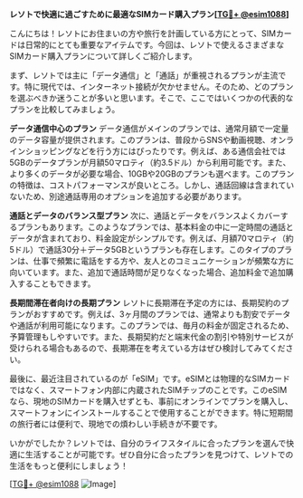 **レソトで快適に過ごすために最適なSIMカード購入プラン[[TG💪+ @esim1088](https://t.me/s/esim1088)]**

こんにちは！レソトにお住まいの方や旅行を計画している方にとって、SIMカードは日常的にとても重要なアイテムです。今回は、レソトで使えるさまざまなSIMカード購入プランについて詳しくご紹介します。

まず、レソトでは主に「データ通信」と「通話」が重視されるプランが主流です。特に現代では、インターネット接続が欠かせません。そのため、どのプランを選ぶべきか迷うことが多いと思います。そこで、ここではいくつかの代表的なプランを比較してみましょう。

**データ通信中心のプラン**
データ通信がメインのプランでは、通常月額で一定量のデータ容量が提供されます。このプランは、普段からSNSや動画視聴、オンラインショッピングなどを行う方にはぴったりです。例えば、ある通信会社では5GBのデータプランが月額50マロティ（約3.5ドル）から利用可能です。また、より多くのデータが必要な場合、10GBや20GBのプランも選べます。このプランの特徴は、コストパフォーマンスが良いところ。しかし、通話回線は含まれていないため、別途通話専用のオプションを追加する必要があります。

**通話とデータのバランス型プラン**
次に、通話とデータをバランスよくカバーするプランもあります。このようなプランでは、基本料金の中に一定時間の通話とデータが含まれており、料金設定がシンプルです。例えば、月額70マロティ（約5ドル）で通話30分＋データ5GBというプランも存在します。このタイプのプランは、仕事で頻繁に電話をする方や、友人とのコミュニケーションが頻繁な方に向いています。また、追加で通話時間が足りなくなった場合、追加料金で追加購入することもできます。

**長期間滞在者向けの長期プラン**
レソトに長期滞在予定の方には、長期契約のプランがおすすめです。例えば、3ヶ月間のプランでは、通常よりも割安でデータや通話が利用可能になります。このプランでは、毎月の料金が固定されるため、予算管理もしやすいです。また、長期契約だと端末代金の割引や特別サービスが受けられる場合もあるので、長期滞在を考えている方はぜひ検討してみてください。

最後に、最近注目されているのが「eSIM」です。eSIMとは物理的なSIMカードではなく、スマートフォン内部に内蔵されたSIMチップのことです。このeSIMなら、現地のSIMカードを購入せずとも、事前にオンラインでプランを購入し、スマートフォンにインストールすることで使用することができます。特に短期間の旅行者には便利で、現地での煩わしい手続きが不要です。

いかがでしたか？レソトでは、自分のライフスタイルに合ったプランを選んで快適に生活することが可能です。ぜひ自分に合ったプランを見つけて、レソトでの生活をもっと便利にしましょう！

[[TG💪+ @esim1088](https://t.me/s/esim1088) ![Image](https://i.postimg.cc/Y0z9fWf4/image.png)]